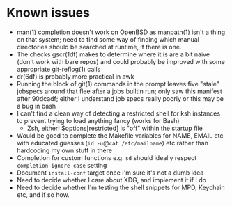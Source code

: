 Known issues
============

*   man(1) completion doesn't work on OpenBSD as manpath(1) isn't a thing on
    that system; need to find some way of finding which manual directories
    should be searched at runtime, if there is one.
*   The checks gscr(1df) makes to determine where it is are a bit naïve (don't
    work with bare repos) and could probably be improved with some appropriate
    git-reflog(1) calls
*   dr(6df) is probably more practical in awk
*   Running the block of git(1) commands in the prompt leaves five "stale"
    jobspecs around that flee after a jobs builtin run; only saw this manifest
    after 90dcadf; either I understand job specs really poorly or this may be a
    bug in bash
*   I can't find a clean way of detecting a restricted shell for ksh instances
    to prevent trying to load anything fancy (works for Bash)
    *   Zsh, either! $options[restricted] is "off" within the startup file
*   Would be good to complete the Makefile variables for NAME, EMAIL etc with
    educated guesses (`id -u`@`cat /etc/mailname`) etc rather than hardcoding
    my own stuff in there
*   Completion for custom functions e.g. `sd` should ideally respect
    `completion-ignore-case` setting
*   Document `install-conf` target once I'm sure it's not a dumb idea
*   Need to decide whether I care about XDG, and implement it if I do
*   Need to decide whether I'm testing the shell snippets for MPD, Keychain
    etc, and if so how.
